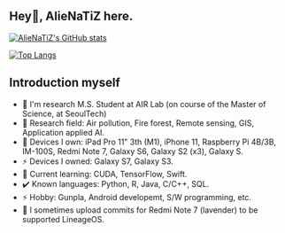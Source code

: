 ## Hey👋, AlieNaTiZ here.

[![AlieNaTiZ's GitHub stats](https://github-readme-stats.vercel.app/api?username=alienatiz&count_private=true&show_icons=true&theme=vue)](https://github.com/alienatiz)

[![Top Langs](https://github-readme-stats.vercel.app/api/top-langs/?username=alienatiz&langs_count=5&layout=compact&theme=vue)](https://github.com/alienatiz?tab=repositories)

<!--
<a href="https://github.com/anuraghazra/github-readme-stats">
  <img align="center" src="https://github-readme-stats.vercel.app/api/top-langs/?username=alienatiz&langs_count=10&layout=compact&cache_seconds=43200&locale=en&theme=dracula" />
</a>
-->

## Introduction myself

- 🔭 I'm research M.S. Student at AIR Lab (on course of the Master of Science, at SeoulTech)
- 💬 Research field: Air pollution, Fire forest, Remote sensing, GIS, Application applied AI.
- 📱 Devices I own: iPad Pro 11" 3th (M1), iPhone 11, Raspberry Pi 4B/3B, IM-100S, Redmi Note 7, Galaxy S6, Galaxy S2 (x3), Galaxy S.
- ⚡ Devices I owned: Galaxy S7, Galaxy S3.
- 🌱 Current learning: CUDA, TensorFlow, Swift.
- ✔️ Known languages: Python, R, Java, C/C++, SQL.
- ⚡ Hobby: Gunpla, Android developemt, S/W programming, etc.
- 🤔 I sometimes upload commits for Redmi Note 7 (lavender) to be supported LineageOS.

<!--
**alienatiz/alienatiz** is a ✨ _special_ ✨ repository because its `README.md` (this file) appears on your GitHub profile.

Here are some ideas to get you started:

- 🔭 I’m currently working on ...
- 🌱 I’m currently learning ...
- 👯 I’m looking to collaborate on ...
- 🤔 I’m looking for help with ...
- 💬 Ask me about ...
- 📫 How to reach me: ...
- 😄 Pronouns: ...
- ⚡ Fun fact: ...
-->
